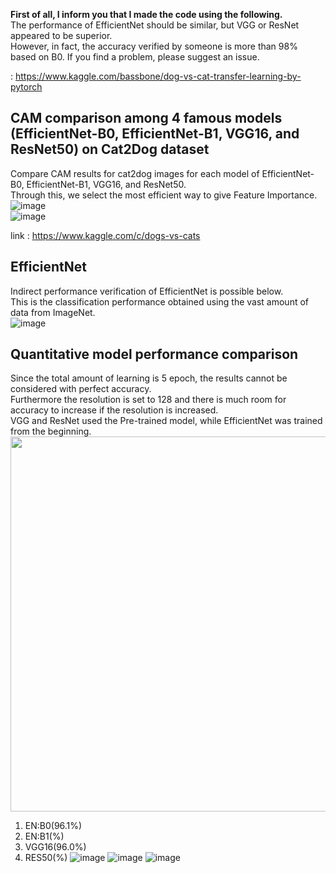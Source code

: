 **First of all, I inform you that I made the code using the following.**  
The performance of EfficientNet should be similar, but VGG or ResNet appeared to be superior.  
However, in fact, the accuracy verified by someone is more than 98% based on B0. If you find a problem, please suggest an issue.

: https://www.kaggle.com/bassbone/dog-vs-cat-transfer-learning-by-pytorch
##  CAM comparison among 4 famous models (EfficientNet-B0, EfficientNet-B1, VGG16, and ResNet50) on Cat2Dog dataset
Compare CAM results for cat2dog images for each model of EfficientNet-B0, EfficientNet-B1, VGG16, and ResNet50.  
Through this, we select the most efficient way to give Feature Importance.  
![image](https://user-images.githubusercontent.com/40943064/133630586-1bbb498f-63ae-4d06-a826-649ef1e73de2.png)  
![image](https://user-images.githubusercontent.com/40943064/133632417-909207e5-6350-41d5-9c2b-30ad214568d8.png)  

link : https://www.kaggle.com/c/dogs-vs-cats  
## EfficientNet
Indirect performance verification of EfficientNet is possible below.  
This is the classification performance obtained using the vast amount of data from ImageNet.  
![image](https://user-images.githubusercontent.com/40943064/133631365-1e1a1cd7-5b0d-437b-a1ef-b448ad91beb4.png)

## Quantitative model performance comparison
  
Since the total amount of learning is 5 epoch, the results cannot be considered with perfect accuracy.  
Furthermore the resolution is set to 128 and there is much room for accuracy to increase if the resolution is increased.  
VGG and ResNet used the Pre-trained model, while EfficientNet was trained from the beginning.  
<img src="https://user-images.githubusercontent.com/40943064/133789834-beb2bf4c-c0bb-4e73-b81e-ae79c4485ce3.png" width = 600 align="center">
  1. EN:B0(96.1%)
  2. EN:B1(%)
  3. VGG16(96.0%)
  4. RES50(%)
![image](https://user-images.githubusercontent.com/40943064/133790845-cee59c57-8f45-4c8a-9ef6-c376cc35f022.png)
![image](https://user-images.githubusercontent.com/40943064/133791205-0fa3f9a8-dddf-4dc2-97d0-c90df05e37c4.png)
![image](https://user-images.githubusercontent.com/40943064/133791580-8eb6e056-8e6e-4788-80f0-f796cbb6e203.png)
